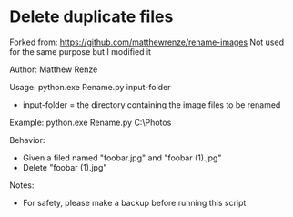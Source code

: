 # Delete duplicate files

Forked from: https://github.com/matthewrenze/rename-images
Not used for the same purpose but I modified it 

Author: Matthew Renze

Usage: python.exe Rename.py input-folder
  - input-folder = the directory containing the image files to be renamed

Example: python.exe Rename.py C:\Photos

Behavior:  
 - Given a filed named "foobar.jpg" and "foobar (1).jpg"   
 - Delete "foobar (1).jpg"

Notes:
  - For safety, please make a backup before running this script
